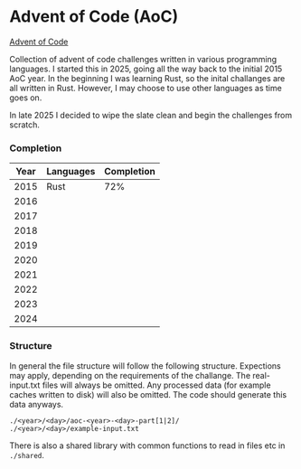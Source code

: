 # Advent of Code (AoC)

[Advent of Code](https://adventofcode.com/)

Collection of advent of code challenges written in various programming languages.
I started this in 2025, going all the way back to the initial 2015 AoC year. In 
the beginning I was learning Rust, so the inital challanges are all written in 
Rust. However, I may choose to use other languages as time goes on.

In late 2025 I decided to wipe the slate clean and begin the challenges from 
scratch.

### Completion

|Year|Languages|Completion|
|----|---------|----------|
|2015|Rust|72%|
|2016|||
|2017|||
|2018|||
|2019|||
|2020|||
|2021|||
|2022|||
|2023|||
|2024|||

### Structure

In general the file structure will follow the following structure. Expections may 
apply, depending on the requirements of the challange. The real-input.txt files 
will always be omitted. Any processed data (for example caches written to disk) 
will also be omitted. The code should generate this data anyways.

```
./<year>/<day>/aoc-<year>-<day>-part[1|2]/
./<year>/<day>/example-input.txt
```

There is also a shared library with common functions to read in files etc in 
`./shared`.